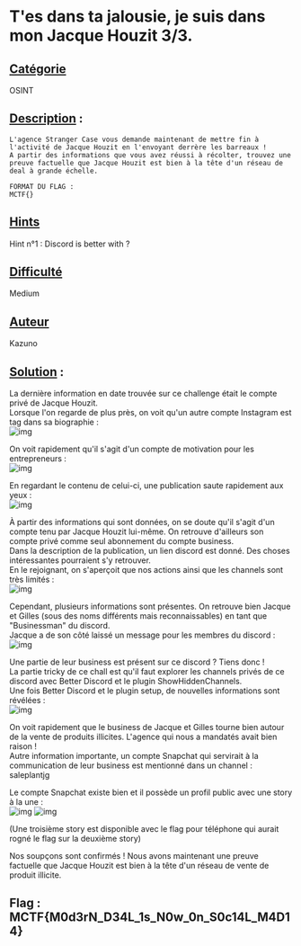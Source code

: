 
# **T'es dans ta jalousie, je suis dans mon Jacque Houzit 3/3**.
## <u>**Catégorie**</u>

OSINT

## <u>**Description**</u> :

```
L'agence Stranger Case vous demande maintenant de mettre fin à l'activité de Jacque Houzit en l'envoyant derrère les barreaux !
A partir des informations que vous avez réussi à récolter, trouvez une preuve factuelle que Jacque Houzit est bien à la tête d'un réseau de deal à grande échelle.

FORMAT DU FLAG : 
MCTF{}
```

## <u>Hints</u> 

Hint n°1 : Discord is better with ?

## <u>Difficulté</u> 

Medium

## <u>Auteur</u> 

Kazuno

## <u>Solution</u> :

La dernière information en date trouvée sur ce challenge était le compte privé de Jacque Houzit.  
Lorsque l'on regarde de plus près, on voit qu'un autre compte Instagram est tag dans sa biographie :  
![img](img/profile.PNG)

On voit rapidement qu'il s'agit d'un compte de motivation pour les entrepreneurs :  
![img](img/instabusi.PNG)


En regardant le contenu de celui-ci, une publication saute rapidement aux yeux :  
![img](img/publi.PNG)

À partir des informations qui sont données, on se doute qu'il s'agit d'un compte tenu par Jacque Houzit lui-même. On retrouve d'ailleurs son compte privé comme seul abonnement du compte business.  
Dans la description de la publication, un lien discord est donné. Des choses intéressantes pourraient s'y retrouver.  
En le rejoignant, on s'aperçoit que nos actions ainsi que les channels sont très limités :  
![img](img/chan.PNG)

Cependant, plusieurs informations sont présentes. On retrouve bien Jacque et Gilles (sous des noms différents mais reconnaissables) en tant que "Businessman" du discord.  
Jacque a de son côté laissé un message pour les membres du discord :  
![img](img/msg.PNG)

Une partie de leur business est présent sur ce discord ? Tiens donc !  
La partie tricky de ce chall est qu'il faut explorer les channels privés de ce discord avec Better Discord et le plugin ShowHiddenChannels.  
Une fois Better Discord et le plugin setup, de nouvelles informations sont révélées :  
![img](img/chanpriv.PNG)

On voit rapidement que le business de Jacque et Gilles tourne bien autour de la vente de produits illicites. L'agence qui nous a mandatés avait bien raison !  
Autre information importante, un compte Snapchat qui servirait à la communication de leur business est mentionné dans un channel : saleplantjg  

Le compte Snapchat existe bien et il possède un profil public avec une story à la une :  
![img](img/story1.PNG)
![img](img/story2.PNG)

(Une troisième story est disponible avec le flag pour téléphone qui aurait rogné le flag sur la deuxième story)

Nos soupçons sont confirmés ! Nous avons maintenant une preuve factuelle que Jacque Houzit est bien à la tête d'un réseau de vente de produit illicite.

## **Flag : MCTF{M0d3rN_D34L_1s_N0w_0n_S0c14L_M4D14}**
